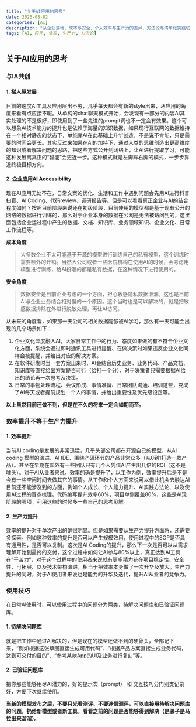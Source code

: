 ```yaml
---
title: "关于AI应用的思考"
date: 2025-08-02
categories: [AI]
description: "从企业落地、成本与安全、个人效率与生产力的差异、方法论与清单化实践切入，讨论 AI 与 IA 共创的路径与边界，并给出待解决问题库与已验证问题库的实操建议。"
tags: [AI, 应用, 效率, 生产力, 方法论]
---
```

## 关于AI应用的思考

### 与IA共创
#### 1. 梯人纵发展
目前的速度AI工具及应用层出不穷，几乎每天都会有新的style出来，从应用的角度来看有点应接不暇。从单纯的chat聊天模式开始，会发现有一部分的内容AI其实处理的不是很好，即使用到了一些先进的prompt词也不一定会有效果。这个可以想象AI技术能力的提升也是依赖于海量的知识数据，如果现行互联网的数据维持在一个相对静态的状态下，单纯靠AI在此基础上升华创造，不是说不肯能，只是需要的时间会更长。其实反过来如果在AI的加持下，通过人类的思维创造出更高维度的知识或者解决问题的思路，把这些方式公开到网络上，让AI进行提取学习，可能这种发展离真正的“智能”会更近一步。这种模式就是左脚踩右脚的模式，一步步靠近终极目标方向。

#### 2. 企业应用AI Accessibility
现在AI应用无处不在，日常文案的优化、生活和工作中遇到问题会先用AI进行科普扫盲、AI Coding、代码review、调研报告等。但是可以看看真正企业与AI的结合程度如何？按照目前阶段来说还在初级阶段，目前使用的模型都是基于现有公开的网络的数据进行训练的，那么对于企业本身的数据在公网是无法被访问到的，这里面包括企业运过程中产生的数据、文档、知识库、业务领域知识、企业文化、日常工作流程等。

**成本角度**
> 大多数企业不太可能基于开源的模型进行训练自己的私有模型，这个训练时需要额外的开销。当然大公司或者一些医院机构在使用AI的时候，会考虑用模型进行训练，给AI投喂的都是私有数据，在这种情况下进行使用的。

**安全角度**
> 数据安全是目前企业考虑的一个方面，担心敏感隐私数据泄漏。这也是目前AI与企业业务结合相对慢的一个原因。这个当时也是可以解决的，就是把敏感数据排除在外进行脱敏处理，再让AI访问。

从未来的角度看，如果那一天公司的相关数据能够被AI学习，那么有一天可能会出现的几个场景如下：
1. 企业文化深度融入AI，大家日常工作中的行为、态度如果做的有不符合企业文化方面，系统会通过即时通讯工具进行提醒、在做决策时如果违反企业文化同样会被提醒，并给出对应的解决方案。
2. 在软件研发时当一套方案出来时，AI会结合历史业务、业务代码、产品文档、知识库等直接给出方案是否可行（给打一个分），对于决策者只需要根据AI给出的结论再一次思考及决策。
3. 日常的事物处理流程、会议形成、事情准备、日常团队沟通、培训这些，变成了AI每天或者提前规划一个人的事情，并给出重要性及优先级设定等。

**以上虽然目前还做不到，但是在不久的将来一定会如期而至。**


### 效率提升不等于生产力提升
#### 1. 效率提升
当前AI coding是发展的非常迅猛，几乎头部公司都在开源自己的模型，从AI coding 模型的演进、AI IDE、围绕产研环节的产品非常众多（从0到1打造一款产品）。甚至在早期在国外有一些团队只有几个人凭借AI产生出几倍的ROI（这不是噱头）。对于AI从业者来说，效率的确是提升了，以工作为例，效率提升后是不是会有一些空闲时间去做其它的事情。从工作和个人方面来说可以借此机会去触达AI目前还不能涉及到的方面，例如个人成长、个人能力提升、AI实践方法论、以及使用AI过程的盲点梳理。代码编写提升效率60%，项目单侧覆盖80%，这些是AI现阶段的强项，利用这些的时候多一些自己的思考见解。

#### 2. 生产力提升
效率的提升对于单次产出的确很明显。但是如果需要从生产力提升方面将，还需要多探索。例如这种效率的提升是否可以产生规模效用，使用过程中的SOP是否具有通用性，是否可以复制。这次是AI Coding的提升，那么下一次是否可以从需求理解开始到最终的交付，这个过程中如何让AI参与80%以上，真正达到AI工具在”干苦力“，对于这个过程中的使用者来说就有更多精力花在项目稳定性、安全性、可拓展、以及技术架构演进，相当于把效率本身做了一次升华及放大。生产力提升的同时，对于AI使用者来说也是能力的升华及迭代，提升AI从业者的竞争力。


### 使用技巧
在日常Al使用时，可以使用过程中的问题分为两类，待解决问题库和已验证问题库。
#### 1. 待解决问题库
就是把工作中通过Al解决的，但是现在的模型还做不到的硬骨头，全部记下来，“例如根据这张草图直接生成可用代码”、“根据产品方案直接生成业务代码，达到可交付的目的”、“参考某款App的UI及业务进行复刻”等。
#### 2. 已验证问题库
把你那些能够用尽AI潜力的，好的提示次（prompt） 和 交互技巧分门别类记录好，方便下次继续使用。

**当新的模型发布之后，不要只光看测评、不要迷信测评，可以直接用待解决问题库的问题，扔给新模型或者新工具，看看之前的问题是否能够得到解决（是骡子是马拉出来溜溜）。**
